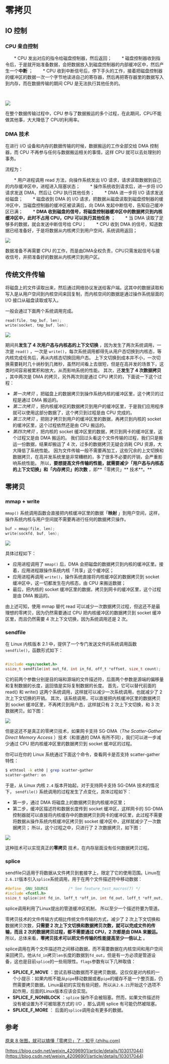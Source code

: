 # 零拷贝

## IO 控制

### CPU 亲自控制

&ensp;&ensp;&ensp;&ensp;*  CPU 发出对应的指令给磁盘控制器，然后返回；
&ensp;&ensp;&ensp;&ensp;*  磁盘控制器收到指令后，于是就开始准备数据，会把数据放入到磁盘控制器的内部缓冲区中，然后产生一个**中断** ；
&ensp;&ensp;&ensp;&ensp;*  CPU 收到中断信号后，停下手头的工作，接着把磁盘控制器的缓冲区的数据一次一个字节地读进自己的寄存器，然后再把寄存器里的数据写入到内存，而在数据传输的期间 CPU 是无法执行其他任务的。

&ensp;&ensp;&ensp;&ensp;

![](image/image.png)


在整个数据传输过程中，CPU 参与了数据搬运的多个过程，在此期间，CPU不能做其他事，大大降低了 CPU的利用率。

### DMA 技术

在进行 I/O 设备和内存的数据传输的时候，数据搬运的工作全部交给 DMA 控制器，而 CPU 不再参与任何与数据搬运相关的事情，这样 CPU 就可以去处理别的事务。

流程为：

&ensp;&ensp;&ensp;&ensp;*  用户进程调用 read 方法，向操作系统发出 I/O 请求，请求读取数据到自己的内存缓冲区中，进程进入阻塞状态；
&ensp;&ensp;&ensp;&ensp;*  操作系统收到请求后，进一步将 I/O 请求发送 DMA，然后让 CPU 执行其他任务；
&ensp;&ensp;&ensp;&ensp;*  DMA 进一步将 I/O 请求发送给磁盘；
&ensp;&ensp;&ensp;&ensp;*  磁盘收到 DMA 的 I/O 请求，把数据从磁盘读取到磁盘控制器的缓冲区中，当磁盘控制器的缓冲区被读满后，向 DMA 发起中断信号，告知自己缓冲区已满；
&ensp;&ensp;&ensp;&ensp;*  **DMA 收到磁盘的信号，将磁盘控制器缓冲区中的数据拷贝到内核缓冲区中，此时不占用 CPU，CPU 可以执行其他任务** ；
&ensp;&ensp;&ensp;&ensp;*  当 DMA 读取了足够多的数据，就会发送中断信号给 CPU；
&ensp;&ensp;&ensp;&ensp;*  CPU 收到 DMA 的信号，知道数据已经准备好，于是将数据从内核拷贝到用户空间，系统调用返回；


![](image/image_1.png)


数据准备不再需要 CPU 的工作，而是由DMA全权负责，CPU只需发起信号与接收信号，并把准备好的数据从内核拷贝到用户区。


## 传统文件传输

将磁盘上的文件读取出来，然后通过网络协议发送给客户端。这其中的数据读取和写入是从用户空间到内核空间来回复制，而内核空间的数据是通过操作系统层面的 I/O 接口从磁盘读取或写入。

一般会通过下面两个系统调用完成。

```c
read(file, tmp_buf, len);
write(socket, tmp_buf, len);
```



![](image/image_2.png)


期间共**发生了 4 次用户态与内核态的上下文切换** ，因为发生了两次系统调用，一次是 `read()` ，一次是 `write()`，每次系统调用都得先从用户态切换到内核态，等内核完成任务后，再从内核态切换回用户态。
上下文切换到成本并不小，一次切换需要耗时几十纳秒到几微秒，虽然时间看上去很短，但是在高并发的场景下，这类时间容易被累积和放大，从而影响系统的性能。
其次，还**发生了 4 次数据拷贝** ，其中两次是 DMA 的拷贝，另外两次则是通过 CPU 拷贝的，下面说一下这个过程：
*   *第一次拷贝* ，把磁盘上的数据拷贝到操作系统内核的缓冲区里，这个拷贝的过程是通过 DMA 搬运的。
*   *第二次拷贝* ，把内核缓冲区的数据拷贝到用户的缓冲区里，于是我们应用程序就可以使用这部分数据了，这个拷贝到过程是由 CPU 完成的。
*   *第三次拷贝* ，把刚才拷贝到用户的缓冲区里的数据，再拷贝到内核的 socket 的缓冲区里，这个过程依然还是由 CPU 搬运的。
*   *第四次拷贝* ，把内核的 socket 缓冲区里的数据，拷贝到网卡的缓冲区里，这个过程又是由 DMA 搬运的。
我们回过头看这个文件传输的过程，我们只是搬运一份数据，结果却搬运了 4 次，过多的数据拷贝无疑会消耗 CPU 资源，大大降低了系统性能。
因为文件传输一般不需要再加工，这些冗余的上文切换和数据拷贝，在高并发系统里是非常糟糕的，多了很多不必要的开销，会严重影响系统性能。
所以，**要想提高文件传输的性能，就需要减少「用户态与内核态的上下文切换」和「内存拷贝」的次数** ，即**「零拷贝」** 技术**。** 


## 零拷贝

### mmap + write

`mmap()` 系统调用函数会直接把内核缓冲区里的数据「**映射** 」到用户空间，这样，操作系统内核与用户空间就不需要再进行任何的数据拷贝操作。

```c
buf = mmap(file, len);
write(sockfd, buf, len);
```


![](image/image_3.png)


具体过程如下：
*   应用进程调用了 `mmap()` 后，DMA 会把磁盘的数据拷贝到内核的缓冲区里。接着，应用进程跟操作系统内核「共享」这个缓冲区；
*   应用进程再调用 `write()`，操作系统直接将内核缓冲区的数据拷贝到 socket 缓冲区中，这一切都发生在内核态，由 CPU 来搬运数据；
*   最后，把内核的 socket 缓冲区里的数据，拷贝到网卡的缓冲区里，这个过程是由 DMA 搬运的。

由上述可知，使用 mmap 替代 read 可以减少一次数据拷贝过程，但这还不是最理想的零拷贝，因为仍然需要通过 CPU 把内核缓冲区的数据拷贝到 socket 缓冲区里，而且仍然需要 4 次上下文切换，因为系统调用还是 2 次。

### sendfile

在 Linux 内核版本 2.1 中，提供了一个专门发送文件的系统调用函数 `sendfile()`，函数形式如下：

```c

#include <sys/socket.h>
ssize_t sendfile(int out_fd, int in_fd, off_t *offset, size_t count);

```


它的前两个参数分别是目的端和源端的文件描述符，后面两个参数是源端的偏移量和复制数据的长度，返回值是实际复制数据的长度。
首先，它可以替代前面的 read() 和 write() 这两个系统调用，这样就可以减少一次系统调用，也就减少了 2 次上下文切换的开销。
其次，该系统调用，可以直接把内核缓冲区里的数据拷贝到 socket 缓冲区里，不再拷贝到用户态，这样就只有 2 次上下文切换，和 3 次数据拷贝。如下图：


![](image/image_4.png)


但是这还不是真正的零拷贝技术，如果网卡支持 SG-DMA（*The Scatter-Gather Direct Memory Access* ）技术（和普通的 DMA 有所不同），我们可以进一步减少通过 CPU 把内核缓冲区里的数据拷贝到 socket 缓冲区的过程。

你可以在你的 Linux 系统通过下面这个命令，查看网卡是否支持 scatter-gather 特性：



```Bash
$ ethtool -k eth0 | grep scatter-gather
scatter-gather: on
```



于是，从 Linux 内核 `2.4` 版本开始起，对于支持网卡支持 SG-DMA 技术的情况下， `sendfile()` 系统调用的过程发生了点变化，具体过程如下：
*   第一步，通过 DMA 将磁盘上的数据拷贝到内核缓冲区里；
*   第二步，缓冲区描述符和数据长度传到 socket 缓冲区，这样网卡的 SG-DMA 控制器就可以直接将内核缓存中的数据拷贝到网卡的缓冲区里，此过程不需要将数据从操作系统内核缓冲区拷贝到 socket 缓冲区中，这样就减少了一次数据拷贝；
所以，这个过程之中，只进行了 2 次数据拷贝，如下图：


![](image/image_5.png)


这种技术可以实现真正的**零拷贝** 技术，在内存层面没有任何数据拷贝过程。

### splice

sendfile只适用于将数据从文件拷贝到套接字上，限定了它的使用范围。Linux在`2.6.17`版本引入`splice`系统调用，用于在两个文件描述符中移动数据：

```c
#define _GNU_SOURCE         /* See feature_test_macros(7) */
#include <fcntl.h>
ssize_t splice(int fd_in, loff_t *off_in, int fd_out, loff_t *off_out, size_t len, unsigned int flags);
```



splice调用利用了Linux提出的管道缓冲区机制， 所以至少一个描述符要为管道。


零拷贝技术的文件传输方式相比传统文件传输的方式，减少了 2 次上下文切换和数据拷贝次数，**只需要 2 次上下文切换和数据拷贝次数，就可以完成文件的传输，而且 2 次的数据拷贝过程，都不需要通过 CPU，2 次都是由 DMA 来搬运。** 所以，总体来看，**零拷贝技术可以把文件传输的性能提高至少一倍以上** 。

splice调用在两个文件描述符之间移动数据，而不需要数据在内核空间和用户空间来回拷贝。他从`fd_in`拷贝`len`长度的数据到`fd_out`，但是有一方必须是管道设备，这也是目前`splice`的一些局限性。`flags`参数有以下几种取值：
*   **SPLICE_F_MOVE**  ：尝试去移动数据而不是拷贝数据。这仅仅是对内核的一个小提示：如果内核不能从`pipe`移动数据或者`pipe`的缓存不是一个整页面，仍然需要拷贝数据。Linux最初的实现有些问题，所以从`2.6.21`开始这个选项不起作用，后面的Linux版本应该会实现。
*   **SPLICE_F_NONBLOCK** ：`splice` 操作不会被阻塞。然而，如果文件描述符没有被设置为不可被阻塞方式的 I/O ，那么调用 splice 有可能仍然被阻塞。
*   **SPLICE_F_MORE** ： 后面的`splice`调用会有更多的数据。

## 参考

[原来 8 张图，就可以搞懂「零拷贝」了 - 知乎 (zhihu.com)](https://zhuanlan.zhihu.com/p/258513662)

[https://blog.csdn.net/weixin_42096901/article/details/103017044](https://blog.csdn.net/weixin_42096901/article/details/103017044)


